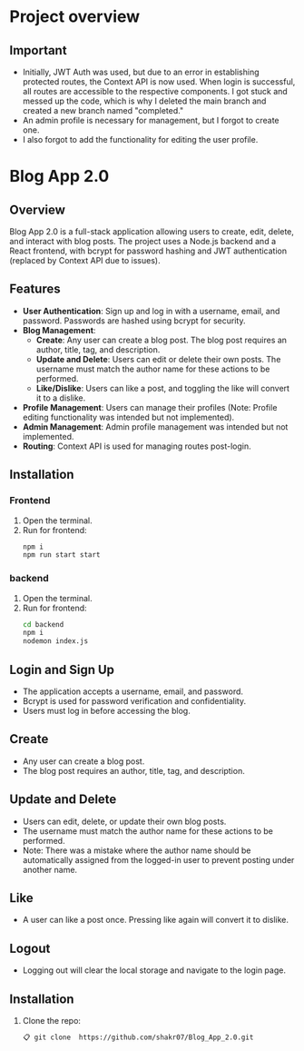 # Project overview
## Important

- Initially, JWT Auth was used, but due to an error in establishing protected routes, the Context API is now used. When login is successful, all routes are accessible to the respective components. I got stuck and messed up the code, which is why I deleted the main branch and created a new branch named "completed."
- An admin profile is necessary for management, but I forgot to create one.
- I also forgot to add the functionality for editing the user profile.
# Blog App 2.0

## Overview

Blog App 2.0 is a full-stack application allowing users to create, edit, delete, and interact with blog posts. The project uses a Node.js backend and a React frontend, with bcrypt for password hashing and JWT authentication (replaced by Context API due to issues).

## Features

- **User Authentication**: Sign up and log in with a username, email, and password. Passwords are hashed using bcrypt for security.
- **Blog Management**:
  - **Create**: Any user can create a blog post. The blog post requires an author, title, tag, and description.
  - **Update and Delete**: Users can edit or delete their own posts. The username must match the author name for these actions to be performed.
  - **Like/Dislike**: Users can like a post, and toggling the like will convert it to a dislike.
- **Profile Management**: Users can manage their profiles (Note: Profile editing functionality was intended but not implemented).
- **Admin Management**: Admin profile management was intended but not implemented.
- **Routing**: Context API is used for managing routes post-login.

## Installation

### Frontend

1. Open the terminal.
2. Run for frontend:
   ```sh
   npm i
   npm run start start
   
### backend

1. Open the terminal.
2. Run for frontend:
   ```sh
   cd backend
   npm i
   nodemon index.js

## Login and Sign Up

- The application accepts a username, email, and password.
- Bcrypt is used for password verification and confidentiality.
- Users must log in before accessing the blog.

## Create

- Any user can create a blog post.
- The blog post requires an author, title, tag, and description.

## Update and Delete

- Users can edit, delete, or update their own blog posts.
- The username must match the author name for these actions to be performed.
- Note: There was a mistake where the author name should be automatically assigned from the logged-in user to prevent posting under another name.

## Like

- A user can like a post once. Pressing like again will convert it to dislike.

## Logout

- Logging out will clear the local storage and navigate to the login page.

## Installation

1. Clone the repo:
   ```sh
   📋 git clone  https://github.com/shakr07/Blog_App_2.0.git

